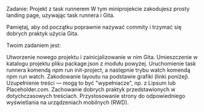 Zadanie: Projekt z task runnerem
W tym miniprojekcie zakodujesz prosty landing page, używając task runnera i Gita.

Pamiętaj, aby od początku poprawnie nazywać commity i trzymać się dobrych praktyk użycia Gita.

Twoim zadaniem jest:

Utworzenie nowego projektu i zainicjalizowanie w nim Gita.
Umieszczenie w katalogu projektu pliku package.json z modułu powyżej.
Uruchomienie task runnera komendą npm run init-project, a następnie trybu watch komendą npm run watch.
Zakodowanie layoutu na podstawie grafiki (linki poniżej).
Uzupełnienie treści — mogą to być "wypełniacze", np. z Lipsum lub Placeholder.com.
Zachowanie dobrych praktyk przedstawionych w dotychczasowych treściach.
Przystosowanie strony do odpowiedniego wyświetlania na urządzeniach mobilnych (RWD).